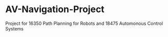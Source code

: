 # AV-Navigation-Project
Project for 16350 Path Planning for Robots and 18475 Automonous Control Systems
